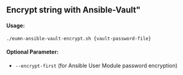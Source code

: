 ## Encrypt string with Ansible-Vault"

 #### Usage:
 `./eumn-ansible-vault-encrypt.sh {vault-password-file}`

 #### Optional Parameter:
 - `--encrypt-first` (for Ansible User Module password encryption)
